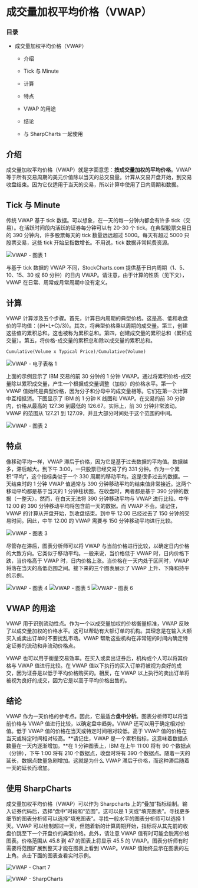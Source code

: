 # 成交量加权平均价格（VWAP）

### 目录

+   成交量加权平均价格（VWAP）

    +   介绍

    +   Tick 与 Minute

    +   计算

    +   特点

    +   VWAP 的用途

    +   结论

    +   与 SharpCharts 一起使用

## 介绍

成交量加权平均价格（VWAP）就是字面意思：**按成交量加权的平均价格**。VWAP 等于所有交易周期的美元价值除以当天的总交易量。计算从交易开盘开始，到交易收盘结束。因为它仅适用于当天的交易，所以计算中使用了日内周期和数据。

## Tick 与 Minute

传统 VWAP 基于 tick 数据。可以想象，在一天的每一分钟内都会有许多 tick（交易）。在活跃时间段内活跃的证券每分钟可以有 20-30 个 tick。在典型股票交易日的 390 分钟内，许多股票每天的 tick 数量远远超过 5000。每天有超过 5000 只股票交易，这些 tick 开始呈指数增长。不用说，tick 数据非常耗费资源。

![VWAP - 图表 1](img/8d71258545bff6d5b4176905acff1c43.jpg "VWAP - 图表 1")

与基于 tick 数据的 VWAP 不同，StockCharts.com 提供基于日内周期（1、5、10、15、30 或 60 分钟）的日内 VWAP。请注意，由于计算的性质（见下文），VWAP 在日常、周常或月常周期中没有定义。

## 计算

VWAP 计算涉及五个步骤。首先，计算日内周期的典型价格。这是高、低和收盘价的平均值：{(H+L+C)/3)}。其次，将典型价格乘以周期的成交量。第三，创建这些值的累积总和。这也被称为累积总和。第四，创建成交量的累积总和（累积成交量）。第五，将价格-成交量的累积总和除以成交量的累积总和。

```py
Cumulative(Volume x Typical Price)/Cumulative(Volume)

```

![VWAP - 电子表格 1](img/b95b66afabcb769e415104b71652cec0.jpg "VWAP - 电子表格 1")

上面的示例显示了 IBM 交易的前 30 分钟的 1 分钟 VWAP。通过将累积价格-成交量除以累积成交量，产生一个根据成交量调整（加权）的价格水平。第一个 VWAP 值始终是典型价格，因为分子和分母中的成交量相等。它们在第一次计算中互相抵消。下图显示了 IBM 的 1 分钟 K 线图和 VWAP。在交易的前 30 分钟内，价格从最高的 127.36 到最低的 126.67。实际上，前 30 分钟非常波动。VWAP 的范围从 127.21 到 127.09，并且大部分时间处于这个范围的中间。

![VWAP - 图表 2](img/566c94be67f7a73087710b66c5aa0f68.jpg "VWAP - 图表 2")

## 特点

像移动平均一样，VWAP 滞后于价格，因为它是基于过去数据的平均值。数据越多，滞后越大。到下午 3:00，一只股票已经交易了约 331 分钟。作为一个累积“平均”，这个指标类似于一个 330 周期的移动平均。这是很多过去的数据。一天结束时的 1 分钟 VWAP 值通常与 390 分钟移动平均的结束值非常接近。这两个移动平均都是基于当天的 1 分钟柱状图。在收盘时，两者都是基于 390 分钟的数据（一整天）。然而，在白天无法将 390 分钟移动平均与 VWAP 进行比较。中午 12:00 的 390 分钟移动平均将包含前一天的数据。而 VWAP 不会。请记住，VWAP 的计算从开盘开始，到收盘结束。到中午 12:00 已经过去了 150 分钟的交易时间。因此，中午 12:00 的 VWAP 需要与 150 分钟移动平均进行比较。

![VWAP - 图表 3](img/69a39c486c78865e7695c942ad5b22de.jpg "VWAP - 图表 3")

尽管存在滞后，图表分析师可以将 VWAP 与当前价格进行比较，以确定日内价格的大致方向。它类似于移动平均。一般来说，当价格低于 VWAP 时，日内价格下跌，当价格高于 VWAP 时，日内价格上涨。当价格在一天内处于区间时，VWAP 将落在当天的高低范围之间。接下来的三个图表展示了 VWAP 上升、下降和持平的示例。

![VWAP - 图表 4](img/afaa7cbbbb3bea3913f335a1c9776f61.jpg "VWAP - 图表 4") ![VWAP - 图表 5](img/5897839258c78dd92ec788bfba18f522.jpg "VWAP - 图表 5") ![VWAP - 图表 6](img/64cc72c64fb470c1bc7144604770fded.jpg "VWAP - 图表 6")

## VWAP 的用途

VWAP 用于识别流动性点。作为一个以成交量加权的价格衡量标准，VWAP 反映了以成交量加权的价格水平。这可以帮助有大额订单的机构。其理念是在输入大额买入或卖出订单时不要扰乱市场。VWAP 帮助这些机构在非常短的时间内确定特定证券的流动和非流动价格点。

VWAP 也可以用于衡量交易效率。在买入或卖出证券后，机构或个人可以将其价格与 VWAP 值进行比较。在 VWAP 值以下执行的买入订单将被视为良好的成交，因为证券是以低于平均价格购买的。相反，在 VWAP 以上执行的卖出订单将被视为良好的成交，因为它是以高于平均价格出售的。

## 结论

VWAP 作为一天价格的参考点。因此，它最适合**盘中分析**。图表分析师可以将当前价格与 VWAP 值进行比较，以确定盘中趋势。VWAP 还可以用于确定相对价值。低于 VWAP 值的价格在当天或特定时间相对较低。高于 VWAP 值的价格在当天或特定时间相对较高。**请记住，VWAP 是一个累积指标，这意味着数据点数量在一天内逐渐增加。**在 1 分钟图表上，IBM 在上午 11:00 将有 90 个数据点（分钟），下午 1:00 将有 210 个数据点，收盘时将有 390 个数据点。随着一天的延长，数据点数量急剧增加。这就是为什么 VWAP 滞后于价格，而这种滞后随着一天的延长而增加。

## 使用 SharpCharts

成交量加权平均价格（VWAP）可以作为 Sharpcharts 上的“叠加”指标绘制。输入证券代码后，选择“盘中”时段和“范围”。这可以是 1 天或“填充图表”。寻找更多细节的图表分析师可以选择“填充图表”。寻找一般水平的图表分析师可以选择 1 天。VWAP 可以绘制超过一天，但随着新的计算周期开始，指标将从其先前的收盘价跳至下一个开盘价的典型价格。此外，请注意 VWAP 值有时可能会脱离价格图表。价格范围从 45.8 到 47 的图表上将显示 45.5 的 VWAP。图表分析师有时需要将范围扩展到整天才能在图表上看到 VWAP。VWAP 值始终显示在图表的左上角。点击下面的图表查看实时示例。

![VWAP - Chart 7](http://stockcharts.com/h-sc/ui?s=INTC&p=1&b=5&g=0&id=p44523558053&listNum=30&a=208264972 "http://stockcharts.com/h-sc/ui?s=INTC&p=1&b=5&g=0&id=p44523558053&listNum=30&a=208264972")

![VWAP - SharpCharts](img/670c45bf78990297dfb991e0f9d3e289.jpg "VWAP - SharpCharts")

